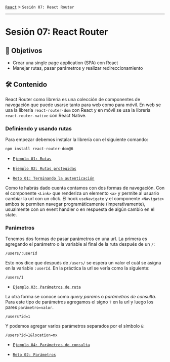 [`React`](../README.md) > `Sesión 07: React Router`

---

# Sesión 07: React Router

## 🎯 Objetivos

- Crear una single page application (SPA) con React
- Manejar rutas, pasar parámetros y realizar redireccionamiento

## 🛠 Contenido

React Router como librería es una colección de componentes de navegación que puede usarse tanto para web como para móvil. En web se usa la librería `react-router-dom` con React y en móvil se usa la librería `react-router-native` con React Native.

### Definiendo y usando rutas

Para empezar debemos instalar la librería con el siguiente comando:

```bash
npm install react-router-dom@6
```

- [`Ejemplo 01: Rutas`](./Ejemplo-01/Readme.md)

- [`Ejemplo 02: Rutas protegidas`](./Ejemplo-02/Readme.md)

- [`Reto 01: Terminando la autenticación`](./Reto-01/Readme.md)

Como te habrás dado cuenta contamos con dos formas de navegación. Con el componente `<Link>` que renderiza un elemento `<a>` y permite al usuario cambiar la url con un click. El hook `useNavigate` y el componente `<Navigate>` ambos te permiten navegar programáticamente (imperativamente), usualmente con un event handler o en respuesta de algún cambio en el state.

### Parámetros

Tenemos dos formas de pasar parámetros en una url. La primera es agregando el parámetro o la variable al final de la ruta después de un `/`:

```
/users/:userId
```

Esto nos dice que después de `/users/` se espera un valor el cuál se asigna en la variable `:userId`. En la práctica la url se vería como la siguiente:

```
/users/1
```

- [`Ejemplo 03: Parámetros de ruta`](./Ejemplo-03/Readme.md)

La otra forma se conoce como _query params_ o _parámetros de consulta_. Para este tipo de parámetros agregamos el signo `?` en la url y luego los pares `parámetro=valor`.

```
/users?id=1
```

Y podemos agregar varios parámetros separados por el símbolo `&`:

```
/users?id=1&location=mx
```

- [`Ejemplo 04: Parámetros de consulta`](./Ejemplo-04/Readme.md)

- [`Reto 02: Parámetros`](./Reto-02/Readme.md)
